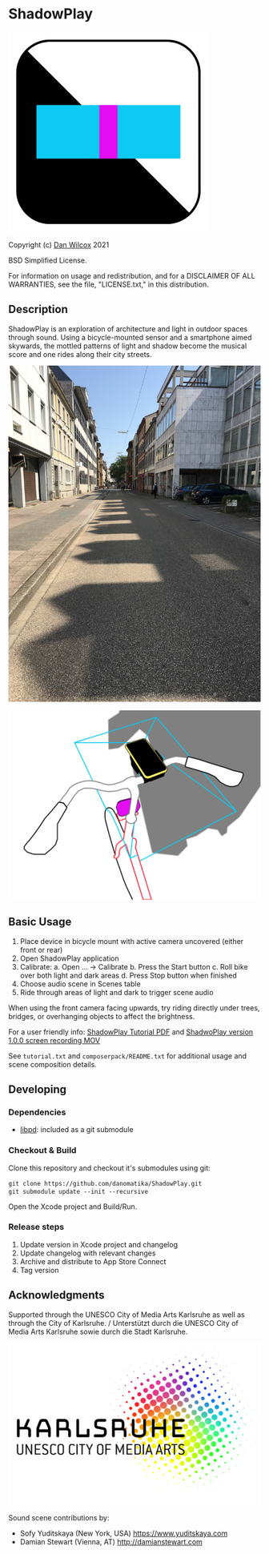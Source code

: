 ShadowPlay
==========

![ShadowPlay app icon](media/shadowplay-icon-rounded.png)

Copyright (c) [Dan Wilcox](danomatika.com) 2021

BSD Simplified License.

For information on usage and redistribution, and for a DISCLAIMER OF ALL
WARRANTIES, see the file, "LICENSE.txt," in this distribution.

Description
-----------

ShadowPlay is an exploration of architecture and light in outdoor spaces through sound. Using a bicycle-mounted sensor and a smartphone aimed skywards, the mottled patterns of light and shadow become the musical score and one rides along their city streets.

![street building shadows](composerpack/doc/street%20buildings.jpeg)

![ShadowPlay camera setup](media/shadowplay-setup-camera.svg)

Basic Usage
-----------

1. Place device in bicycle mount with active camera uncovered (either front or rear)
2. Open ShadowPlay application
3. Calibrate:
  a. Open ... -> Calibrate
  b. Press the Start button
  c. Roll bike over both light and dark areas
  d. Press Stop button when finished
4. Choose audio scene in Scenes table
5. Ride through areas of light and dark to trigger scene audio

When using the front camera facing upwards, try riding directly under trees, bridges, or overhanging objects to affect the brightness.

For a user friendly info: [ShadowPlay Tutorial PDF](http://danomatika.com/projects/shadowplay/shadowplay-tutorial.pdf) and [ShadwoPlay version 1.0.0 screen recording MOV](http://danomatika.com/projects/shadowplay/shadowplay-screen-recording.mov)

See `tutorial.txt` and `composerpack/README.txt` for additional usage and scene composition details.

Developing
----------

### Dependencies

* [libpd](http://github.com/libpd/libpd): included as a git submodule

### Checkout & Build

Clone this repository and checkout it's submodules using git:

    git clone https://github.com/danomatika/ShadowPlay.git
    git submodule update --init --recursive

Open the Xcode project and Build/Run.

### Release steps

1. Update version in Xcode project and changelog
2. Update changelog with relevant changes
3. Archive and distribute to App Store Connect
4. Tag version

Acknowledgments
---------------

Supported through the UNESCO City of Media Arts Karlsruhe as well as through the City of Karlsruhe. / Unterstützt durch die UNESCO City of Media Arts Karlsruhe sowie durch die Stadt Karlsruhe.

![KA UNESCO COMA logo](media/logo_karlsruhe-unesco_rgb.svg)

Sound scene contributions by:

* Sofy Yuditskaya (New York, USA) <https://www.yuditskaya.com>
* Damian Stewart (Vienna, AT) <http://damianstewart.com>
